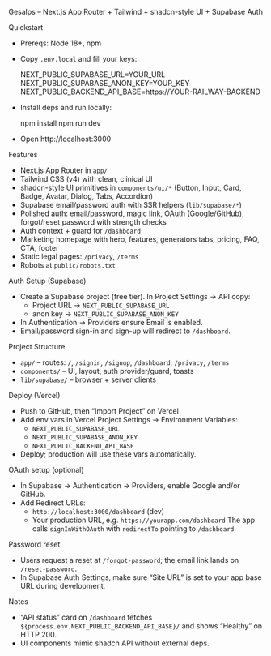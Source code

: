 Gesalps – Next.js App Router + Tailwind + shadcn-style UI + Supabase Auth

Quickstart

- Prereqs: Node 18+, npm
- Copy `.env.local` and fill your keys:

  NEXT_PUBLIC_SUPABASE_URL=YOUR_URL
  NEXT_PUBLIC_SUPABASE_ANON_KEY=YOUR_KEY
  NEXT_PUBLIC_BACKEND_API_BASE=https://YOUR-RAILWAY-BACKEND

- Install deps and run locally:

  npm install
  npm run dev

- Open http://localhost:3000

Features

- Next.js App Router in `app/`
- Tailwind CSS (v4) with clean, clinical UI
- shadcn-style UI primitives in `components/ui/*` (Button, Input, Card, Badge, Avatar, Dialog, Tabs, Accordion)
- Supabase email/password auth with SSR helpers (`lib/supabase/*`)
- Polished auth: email/password, magic link, OAuth (Google/GitHub),
  forgot/reset password with strength checks
- Auth context + guard for `/dashboard`
- Marketing homepage with hero, features, generators tabs, pricing, FAQ, CTA, footer
- Static legal pages: `/privacy`, `/terms`
- Robots at `public/robots.txt`

Auth Setup (Supabase)

- Create a Supabase project (free tier). In Project Settings → API copy:
  - Project URL → `NEXT_PUBLIC_SUPABASE_URL`
  - anon key → `NEXT_PUBLIC_SUPABASE_ANON_KEY`
- In Authentication → Providers ensure Email is enabled.
- Email/password sign-in and sign-up will redirect to `/dashboard`.

Project Structure

- `app/` – routes: `/`, `/signin`, `/signup`, `/dashboard`, `/privacy`, `/terms`
- `components/` – UI, layout, auth provider/guard, toasts
- `lib/supabase/` – browser + server clients

Deploy (Vercel)

- Push to GitHub, then “Import Project” on Vercel
- Add env vars in Vercel Project Settings → Environment Variables:
  - `NEXT_PUBLIC_SUPABASE_URL`
  - `NEXT_PUBLIC_SUPABASE_ANON_KEY`
  - `NEXT_PUBLIC_BACKEND_API_BASE`
- Deploy; production will use these vars automatically.

OAuth setup (optional)

- In Supabase → Authentication → Providers, enable Google and/or GitHub.
- Add Redirect URLs:
  - `http://localhost:3000/dashboard` (dev)
  - Your production URL, e.g. `https://yourapp.com/dashboard`
  The app calls `signInWithOAuth` with `redirectTo` pointing to `/dashboard`.

Password reset

- Users request a reset at `/forgot-password`; the email link lands on `/reset-password`.
- In Supabase Auth Settings, make sure “Site URL” is set to your app base URL during development.

Notes

- “API status” card on `/dashboard` fetches `${process.env.NEXT_PUBLIC_BACKEND_API_BASE}/` and shows “Healthy” on HTTP 200.
- UI components mimic shadcn API without external deps.
